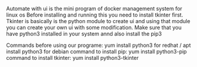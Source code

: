 Automate with ui is the mini program of docker management system for linux os
Before installing and running this you need to install tkinter first. 
Tkinter is basically is the python module to create ui and using that module you can create your own ui with some modification.
Make sure that you have python3 installed in your system annd also install the pip3



Commands before using our programe: yum install python3 for redhat / apt install python3 for debian
command to install pip: yum install python3-pip
command to install tkinter: yum install python3-tkinter

